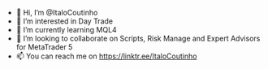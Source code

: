 - 👋 Hi, I’m @ItaloCoutinho
- 👀 I’m interested in Day Trade
- 🌱 I’m currently learning MQL4
- 💞️ I’m looking to collaborate on Scripts, Risk Manage and Expert Advisors for MetaTrader 5
- 📫 You can reach me on https://linktr.ee/ItaloCoutinho

<!---
ItaloCoutinho/ItaloCoutinho is a ✨ special ✨ repository because its `README.md` (this file) appears on your GitHub profile.
You can click the Preview link to take a look at your changes.
--->
